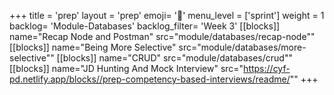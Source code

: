 +++
title = 'prep'
layout = 'prep'
emoji= '📝'
menu_level = ['sprint']
weight = 1
backlog= 'Module-Databases'
backlog_filter= 'Week 3'
[[blocks]]
name="Recap Node and Postman"
src="module/databases/recap-node""
[[blocks]]
name="Being More Selective"
src="module/databases/more-selective""
[[blocks]]
name="CRUD"
src="module/databases/crud""
[[blocks]]
name="JD Hunting And Mock Interview"
src="https://cyf-pd.netlify.app/blocks//prep-competency-based-interviews/readme/""
+++
